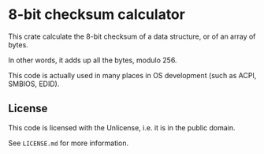 # 8-bit checksum calculator
This crate calculate the 8-bit checksum of a data structure, or of an array of bytes.

In other words, it adds up all the bytes, modulo 256.

This code is actually used in many places in OS development (such as ACPI, SMBIOS, EDID).

## License
This code is licensed with the Unlicense, i.e. it is in the public domain.

See `LICENSE.md` for more information.
